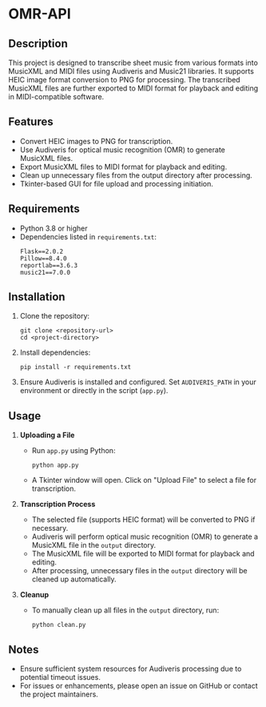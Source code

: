 # OMR-API

## Description
This project is designed to transcribe sheet music from various formats into MusicXML and MIDI files using Audiveris and Music21 libraries. It supports HEIC image format conversion to PNG for processing. The transcribed MusicXML files are further exported to MIDI format for playback and editing in MIDI-compatible software.

## Features
- Convert HEIC images to PNG for transcription.
- Use Audiveris for optical music recognition (OMR) to generate MusicXML files.
- Export MusicXML files to MIDI format for playback and editing.
- Clean up unnecessary files from the output directory after processing.
- Tkinter-based GUI for file upload and processing initiation.

## Requirements
- Python 3.8 or higher
- Dependencies listed in `requirements.txt`:
  ```
  Flask==2.0.2
  Pillow==8.4.0
  reportlab==3.6.3
  music21==7.0.0
  ```

## Installation
1. Clone the repository:
   ```
   git clone <repository-url>
   cd <project-directory>
   ```

2. Install dependencies:
   ```
   pip install -r requirements.txt
   ```

3. Ensure Audiveris is installed and configured. Set `AUDIVERIS_PATH` in your environment or directly in the script (`app.py`).

## Usage
1. **Uploading a File**
   - Run `app.py` using Python:
     ```
     python app.py
     ```
   - A Tkinter window will open. Click on "Upload File" to select a file for transcription.

2. **Transcription Process**
   - The selected file (supports HEIC format) will be converted to PNG if necessary.
   - Audiveris will perform optical music recognition (OMR) to generate a MusicXML file in the `output` directory.
   - The MusicXML file will be exported to MIDI format for playback and editing.
   - After processing, unnecessary files in the `output` directory will be cleaned up automatically.

3. **Cleanup**
   - To manually clean up all files in the `output` directory, run:
     ```
     python clean.py
     ```

## Notes
- Ensure sufficient system resources for Audiveris processing due to potential timeout issues.
- For issues or enhancements, please open an issue on GitHub or contact the project maintainers.